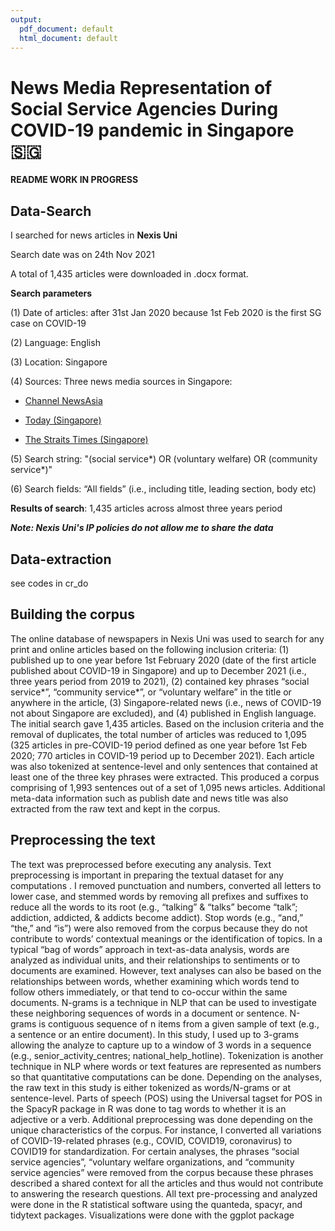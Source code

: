 ```yaml
---
output:
  pdf_document: default
  html_document: default
---
```

# News Media Representation of Social Service Agencies During COVID-19 pandemic in Singapore :singapore:

**README WORK IN PROGRESS**

## Data-Search
I searched for news articles in __Nexis Uni__
 
Search date was on 24th Nov 2021 

A total of 1,435 articles were downloaded in .docx format. 

**Search parameters**

 (1) Date of articles: after 31st Jan 2020 because 1st Feb 2020 is the first SG case on COVID-19

 (2) Language: English
 
 (3) Location: Singapore
 
 (4) Sources: Three news media sources in Singapore:
 
  * [Channel NewsAsia](https://www.channelnewsasia.com/news/singapore)
        
  * [Today (Singapore)](https://www.todayonline.com/)
        
  * [The Straits Times (Singapore)](https://www.straitstimes.com/global)
        
 (5) Search string: "(social service*) OR (voluntary welfare) OR (community service*)"
 
 (6) Search fields: “All fields” (i.e., including title, leading section, body etc)
 
**Results of search**: 1,435 articles across almost three years period

***Note: Nexis Uni's IP policies do not allow me to share the data***

## Data-extraction
see codes in cr_do

## Building the corpus
The online database of newspapers in Nexis Uni was used to search for any print and online articles based on the following inclusion criteria: (1) published up to one year before 1st February 2020 (date of the first article published about COVID-19 in Singapore) and up to December 2021 (i.e., three years period from 2019 to 2021), (2) contained key phrases “social service*”, “community service*”, or “voluntary welfare” in the title or anywhere in the article, (3) Singapore-related news (i.e., news of COVID-19 not about Singapore are excluded), and (4) published in English language. 
The initial search gave 1,435 articles. Based on the inclusion criteria and the removal of duplicates, the total number of articles was reduced to 1,095 (325 articles in pre-COVID-19 period defined as one year before 1st Feb 2020; 770 articles in COVID-19 period up to December 2021). Each article was also tokenized at sentence-level and only sentences that contained at least one of the three key phrases were extracted. This produced a corpus comprising of 1,993 sentences out of a set of 1,095 news articles. Additional meta-data information such as publish date and news title was also extracted from the raw text and kept in the corpus. 

## Preprocessing the text
The text was preprocessed before executing any analysis. Text preprocessing is important in preparing the textual dataset for any computations . I removed punctuation and numbers, converted all letters to lower case, and stemmed words by removing all prefixes and suffixes to reduce all the words to its root (e.g., “talking” & “talks” become “talk”; addiction, addicted, & addicts become addict). Stop words (e.g., “and,” “the,” and “is”) were also removed from the corpus because they do not contribute to words’ contextual meanings or the identification of topics. 
In a typical “bag of words” approach in text-as-data analysis, words are analyzed as individual units, and their relationships to sentiments or to documents are examined. However, text analyses can also be based on the relationships between words, whether examining which words tend to follow others immediately, or that tend to co-occur within the same documents. N-grams is a technique in NLP that can be used to investigate these neighboring sequences of words in a document or sentence. N-grams is contiguous sequence of n items from a given sample of text (e.g., a sentence or an entire document). In this study, I used up to 3-grams allowing the analyze to capture up to a window of 3 words in a sequence (e.g., senior_activity_centres; national_help_hotline).
Tokenization is another technique in NLP where words or text features are represented as numbers so that quantitative computations can be done. Depending on the analyses, the raw text in this study is either tokenized as words/N-grams or at sentence-level. Parts of speech (POS) using the Universal tagset for POS in the SpacyR package in R was done to tag words to whether it is an adjective or a verb. 
Additional preprocessing was done depending on the unique characteristics of the corpus. For instance, I converted all variations of COVID-19-related phrases (e.g., COVID, COVID19, coronavirus) to COVID19 for standardization. For certain analyses, the phrases “social service agencies”, “voluntary welfare organizations, and “community service agencies” were removed from the corpus because these phrases described a shared context for all the articles and thus would not contribute to answering the research questions. 
All text pre-processing and analyzed were done in the R statistical software using the quanteda, spacyr, and tidytext packages. Visualizations were done with the ggplot package


